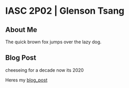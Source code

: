 # IASC 2P02 | Glenson Tsang

## About Me

The quick brown fox jumps over the lazy dog.


## Blog Post

cheeseing for a decade now its 2020

Heres my [blog_post](blog.md)
